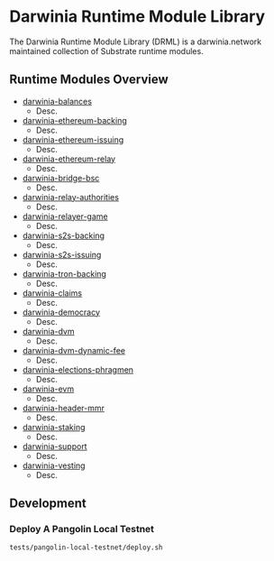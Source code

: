 # Darwinia Runtime Module Library
The Darwinia Runtime Module Library (DRML) is a darwinia.network maintained collection of Substrate runtime modules.

## Runtime Modules Overview
- [darwinia-balances](./frame/balances)
	- Desc.
- [darwinia-ethereum-backing](./frame/bridge/ethereum/backing)
	- Desc.
- [darwinia-ethereum-issuing](./frame/bridge/ethereum/issuing)
	- Desc.
- [darwinia-ethereum-relay](./frame/bridge/ethereum/relay)
	- Desc.
- [darwinia-bridge-bsc](./frame/bridge/ethereum-bsc)
	- Desc.
- [darwinia-relay-authorities](./frame/bridge/relay-authorities)
	- Desc.
- [darwinia-relayer-game](./frame/bridge/relayer-game)
	- Desc.
- [darwinia-s2s-backing](./frame/bridge/s2s/backing)
	- Desc.
- [darwinia-s2s-issuing](./frame/bridge/s2s/issuing)
	- Desc.
- [darwinia-tron-backing](./frame/bridge/tron/backing)
	- Desc.
- [darwinia-claims](./frame/claims)
	- Desc.
- [darwinia-democracy](./frame/democracy)
	- Desc.
- [darwinia-dvm](./frame/dvm)
	- Desc.
- [darwinia-dvm-dynamic-fee](./frame/dvm-dynamic-fee)
	- Desc.
- [darwinia-elections-phragmen](./frame/elections-phragmen)
	- Desc.
- [darwinia-evm](./frame/evm)
	- Desc.
- [darwinia-header-mmr](./frame/header-mmr)
	- Desc.
- [darwinia-staking](./frame/staking)
	- Desc.
- [darwinia-support](./frame/support)
	- Desc.
- [darwinia-vesting](./frame/vesting)
	- Desc.

## Development

### Deploy A Pangolin Local Testnet
```sh
tests/pangolin-local-testnet/deploy.sh
```
